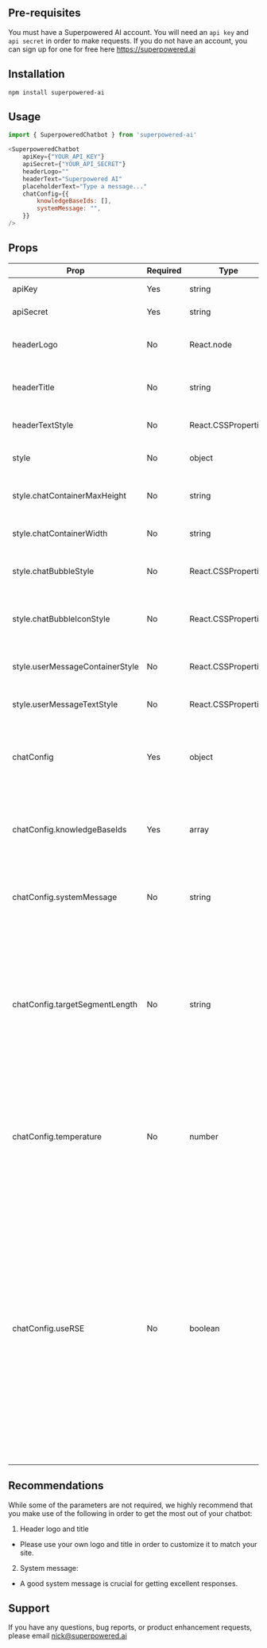 ## Pre-requisites
You must have a Superpowered AI account. You will need an `api key` and `api secret` in order to make requests. If you do not have an account, you can sign up for one for free here https://superpowered.ai


## Installation
`npm install superpowered-ai`


## Usage
```javascript
import { SuperpoweredChatbot } from 'superpowered-ai'

<SuperpoweredChatbot
    apiKey={"YOUR_API_KEY"}
    apiSecret={"YOUR_API_SECRET"}
    headerLogo=""
    headerText="Superpowered AI"
    placeholderText="Type a message..."
    chatConfig={{
        knowledgeBaseIds: [],
        systemMessage: "",
    }}
/>
```


## Props

| Prop | Required | Type | Default | Description |
| ---- | -------- | ---- | ------- | ----------- |
| apiKey | Yes | string | "" | Superpowered AI API key |
| apiSecret | Yes | string | "" | Superpowered AI API secret |
| headerLogo | No | React.node | null | The logo (if any) you want displayed next to the title |
| headerTitle | No | string | "" | The title you want displayed at the top of the chatbot |
| headerTextStyle | No | React.CSSProperties | - | Custom style of the header text |
| style | No | object | - | Style customization for the chatbot |
| style.chatContainerMaxHeight | No | string | "90vh" | Max height for the chatbot in the opened state |
| style.chatContainerWidth | No | string | "575px" | Width for the chatbot in the opened state |
| style.chatBubbleStyle | No | React.CSSProperties | - | Custom style for the floating chat bubble (closed state) |
| style.chatBubbleIconStyle | No | React.CSSProperties | - | Custom style for the icon in the floating chat bubble (closed state) |
| style.userMessageContainerStyle | No | React.CSSProperties | - | Custom style for the user message container |
| style.userMessageTextStyle | No | React.CSSProperties | - | Custom style for the user message text |
| chatConfig | Yes | object | - | Configuration parameters for your chatbot. Learn more about chat configuration [here](https://superpoweredai.notion.site) |
| chatConfig.knowledgeBaseIds | Yes | array | [] | List of Superpowered AI knowledge base ids to give the chatbot access to |
| chatConfig.systemMessage | No | string | "" | The system message lets you instruct the LLM to behave in a certain way. |
| chatConfig.targetSegmentLength | No | string | "medium" | This parameter controls the average length of the segments that get created. For more complex tasks it usually works better to use medium to long segments. Only used when RSE is set to Yes. |
| chatConfig.temperature | No | number | 0.1 | This controls the creativity of responses. Set this close to 0 reduce the risk of hallucinations, and closer to 1 for more creative responses. |
| chatConfig.useRSE | No | boolean | true | Relevant Segment Extraction (RSE) is an optional (but strongly recommended) post-processing step that takes clusters of relevant chunks and intelligently combines them into longer sections of text that we call segments.​​ These segments provide better context to the LLM than any individual chunk can. |


## Recommendations
While some of the parameters are not required, we highly recommend that you make use of the following in order to get the most out of your chatbot:

1. Header logo and title
- Please use your own logo and title in order to customize it to match your site.

2. System message:
- A good system message is crucial for getting excellent responses. 


## Support
If you have any questions, bug reports, or product enhancement requests, please email nick@superpowered.ai